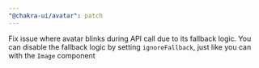 ```yaml
---
"@chakra-ui/avatar": patch
---
```


Fix issue where avatar blinks during API call due to its fallback logic. You can
disable the fallback logic by setting `ignoreFallback`, just like you can with
the `Image` component
